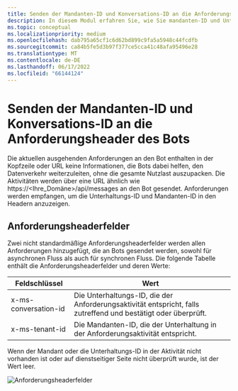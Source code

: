 ```yaml
---
title: Senden der Mandanten-ID und Konversations-ID an die Anforderungsheader des Bots
description: In diesem Modul erfahren Sie, wie Sie mandanten-ID und Unterhaltungs-ID an die Anforderungsheader des Bots in Teams senden.
ms.topic: conceptual
ms.localizationpriority: medium
ms.openlocfilehash: dab795a65cf1c6d62bd899c9fa5a5948c44fcdfb
ms.sourcegitcommit: ca84b5fe5d3b97f377ce5cca41c48afa95496e28
ms.translationtype: MT
ms.contentlocale: de-DE
ms.lasthandoff: 06/17/2022
ms.locfileid: "66144124"
---
```

# <a name="send-tenant-id-and-conversation-id-to-the-request-headers-of-the-bot"></a>Senden der Mandanten-ID und Konversations-ID an die Anforderungsheader des Bots

Die aktuellen ausgehenden Anforderungen an den Bot enthalten in der Kopfzeile oder URL keine Informationen, die Bots dabei helfen, den Datenverkehr weiterzuleiten, ohne die gesamte Nutzlast auszupacken. Die Aktivitäten werden über eine URL ähnlich wie https://<Ihre_Domäne>/api/messages an den Bot gesendet. Anforderungen werden empfangen, um die Unterhaltungs-ID und Mandanten-ID in den Headern anzuzeigen.

## <a name="request-header-fields"></a>Anforderungsheaderfelder

Zwei nicht standardmäßige Anforderungsheaderfelder werden allen Anforderungen hinzugefügt, die an Bots gesendet werden, sowohl für asynchronen Fluss als auch für synchronen Fluss. Die folgende Tabelle enthält die Anforderungsheaderfelder und deren Werte:

| Feldschlüssel | Wert |
|----------------|-----------------|
| x-ms-conversation-id | Die Unterhaltungs-ID, die der Anforderungsaktivität entspricht, falls zutreffend und bestätigt oder überprüft. |
| x-ms-tenant-id | Die Mandanten-ID, die der Unterhaltung in der Anforderungsaktivität entspricht. |

Wenn der Mandant oder die Unterhaltungs-ID in der Aktivität nicht vorhanden ist oder auf dienstseitiger Seite nicht überprüft wurde, ist der Wert leer.

![Anforderungsheaderfelder](~/assets/images/bots/requestheaderfields.png)
